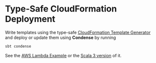 # Type-Safe CloudFormation Deployment

Write templates using the type-safe [CloudFormation Template Generator](https://github.com/Bayer-Group/cloudformation-template-generator)
and deploy or update them using **Condense** by running

```bash
sbt condense
```

See the [AWS Lambda Example](https://github.com/jobial-io/scase-lambda-example) or the
[Scala 3 version](https://github.com/jobial-io/scase-lambda-scala3-example) of it.